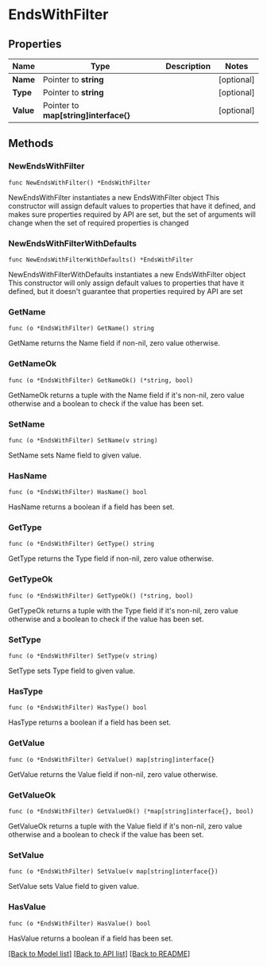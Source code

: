 # EndsWithFilter

## Properties

Name | Type | Description | Notes
------------ | ------------- | ------------- | -------------
**Name** | Pointer to **string** |  | [optional] 
**Type** | Pointer to **string** |  | [optional] 
**Value** | Pointer to **map[string]interface{}** |  | [optional] 

## Methods

### NewEndsWithFilter

`func NewEndsWithFilter() *EndsWithFilter`

NewEndsWithFilter instantiates a new EndsWithFilter object
This constructor will assign default values to properties that have it defined,
and makes sure properties required by API are set, but the set of arguments
will change when the set of required properties is changed

### NewEndsWithFilterWithDefaults

`func NewEndsWithFilterWithDefaults() *EndsWithFilter`

NewEndsWithFilterWithDefaults instantiates a new EndsWithFilter object
This constructor will only assign default values to properties that have it defined,
but it doesn't guarantee that properties required by API are set

### GetName

`func (o *EndsWithFilter) GetName() string`

GetName returns the Name field if non-nil, zero value otherwise.

### GetNameOk

`func (o *EndsWithFilter) GetNameOk() (*string, bool)`

GetNameOk returns a tuple with the Name field if it's non-nil, zero value otherwise
and a boolean to check if the value has been set.

### SetName

`func (o *EndsWithFilter) SetName(v string)`

SetName sets Name field to given value.

### HasName

`func (o *EndsWithFilter) HasName() bool`

HasName returns a boolean if a field has been set.

### GetType

`func (o *EndsWithFilter) GetType() string`

GetType returns the Type field if non-nil, zero value otherwise.

### GetTypeOk

`func (o *EndsWithFilter) GetTypeOk() (*string, bool)`

GetTypeOk returns a tuple with the Type field if it's non-nil, zero value otherwise
and a boolean to check if the value has been set.

### SetType

`func (o *EndsWithFilter) SetType(v string)`

SetType sets Type field to given value.

### HasType

`func (o *EndsWithFilter) HasType() bool`

HasType returns a boolean if a field has been set.

### GetValue

`func (o *EndsWithFilter) GetValue() map[string]interface{}`

GetValue returns the Value field if non-nil, zero value otherwise.

### GetValueOk

`func (o *EndsWithFilter) GetValueOk() (*map[string]interface{}, bool)`

GetValueOk returns a tuple with the Value field if it's non-nil, zero value otherwise
and a boolean to check if the value has been set.

### SetValue

`func (o *EndsWithFilter) SetValue(v map[string]interface{})`

SetValue sets Value field to given value.

### HasValue

`func (o *EndsWithFilter) HasValue() bool`

HasValue returns a boolean if a field has been set.


[[Back to Model list]](../README.md#documentation-for-models) [[Back to API list]](../README.md#documentation-for-api-endpoints) [[Back to README]](../README.md)


